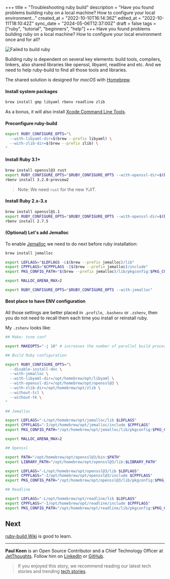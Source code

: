 +++
title = "Troubleshooting ruby build"
description = "Have you found problems building ruby on a local machine? How to configure your local environment..."
created_at = "2022-10-10T16:14:36Z"
edited_at = "2022-10-11T18:10:42Z"
sync_date = "2024-05-06T12:37:00Z"
draft = false
tags = ["ruby", "tutorial", "beginners", "help"]
+++
Have you found problems building ruby on a local machine? How to configure your local environment once and for all?

![Failed to build ruby](https://dev-to-uploads.s3.amazonaws.com/uploads/articles/imhqc87sg8k3h3i5socn.png)

Building ruby is dependent on several key elements: build tools, compilers, linkers, also shared libraries like openssl, libyaml, readline and etc. And we need to help ruby-build to find all those tools and libraries.

The shared solution is designed for _macOS_ with [Homebrew](https://brew.sh/).

#### Install system packages

```bash
brew install gmp libyaml rbenv readline zlib
```

As a bonus, it will also install [Xcode Command Line Tools](https://www.freecodecamp.org/news/install-xcode-command-line-tools/).

#### Preconfigure ruby-build

```bash
export RUBY_CONFIGURE_OPTS="\
  --with-libyaml-dir=$(brew --prefix libyaml) \
  --with-zlib-dir=$(brew --prefix zlib) \
"
```

#### Install Ruby 3.1+

```bash
brew install openssl@3 rust 
export RUBY_CONFIGURE_OPTS="$RUBY_CONFIGURE_OPTS --with-openssl-dir=$(brew --prefix openssl@3)"
rbenv install 3.2.0-preview2
```

> Note: We need `rust` for the new _YJIT_.

#### Install Ruby 2.x-3.x

```bash
brew install openssl@1.1
export RUBY_CONFIGURE_OPTS="$RUBY_CONFIGURE_OPTS --with-openssl-dir=$(brew --prefix openssl@1.1)"
rbenv install 2.7.5
```

#### (Optional) Let's add Jemalloc

To enable [Jemalloc](http://jemalloc.net/) we need to do next before ruby installation:

```bash
brew install jemalloc

export LDFLAGS="$LDFLAGS -L$(brew --prefix jemalloc)/lib"
export CPPFLAGS="$CPPFLAGS -I$(brew --prefix jemalloc)/include"
export PKG_CONFIG_PATH="$(brew --prefix jemalloc)/lib/pkgconfig:$PKG_CONFIG_PATH"

export MALLOC_ARENA_MAX=2

export RUBY_CONFIGURE_OPTS="$RUBY_CONFIGURE_OPTS --with-jemalloc"
```

#### Best place to have ENV configuration


All those settings are better placed in `.profile`, `.bashenv` or `.zshenv`, then you do not need to recall them each time you install or reinstall ruby.

My `.zshenv` looks like:

```bash
## Make: tune conf

export MAKEOPTS="-j 10" # increases the number of parallel build processes

## Build Ruby configuration

export RUBY_CONFIGURE_OPTS="\
  --disable-install-doc \
  --with-jemalloc \
  --with-libyaml-dir=/opt/homebrew/opt/libyaml \
  --with-openssl-dir=/opt/homebrew/opt/openssl@3 \
  --with-zlib-dir=/opt/homebrew/opt/zlib \
  --without-tcl \
  --without-tk \
"

## Jemalloc

export LDFLAGS="-L/opt/homebrew/opt/jemalloc/lib $LDFLAGS"
export CPPFLAGS="-I/opt/homebrew/opt/jemalloc/include $CPPFLAGS"
export PKG_CONFIG_PATH="/opt/homebrew/opt/jemalloc/lib/pkgconfig:$PKG_CONFIG_PATH"

export MALLOC_ARENA_MAX=2

## Openssl

export PATH="/opt/homebrew/opt/openssl@3/bin:$PATH"
export LIBRARY_PATH="/opt/homebrew/opt/openssl@3/lib:$LIBRARY_PATH"

export LDFLAGS="-L/opt/homebrew/opt/openssl@3/lib $LDFLAGS"
export CPPFLAGS="-I/opt/homebrew/opt/openssl@3/include $CPPFLAGS"
export PKG_CONFIG_PATH="/opt/homebrew/opt/openssl@3/lib/pkgconfig:$PKG_CONFIG_PATH"

## Readline

export LDFLAGS="-L/opt/homebrew/opt/readline/lib $LDFLAGS"
export CPPFLAGS="-I/opt/homebrew/opt/readline/include $CPPFLAGS"
export PKG_CONFIG_PATH="/opt/homebrew/opt/readline/lib/pkgconfig:$PKG_CONFIG_PATH"
```

## Next

[ruby-build Wiki](https://github.com/rbenv/ruby-build/wiki) is good to learn.

---

**Paul Keen** is an Open Source Contributor and a Chief Technology Officer at [JetThoughts](https://www.jetthoughts.com). Follow him on [LinkedIn](https://www.linkedin.com/in/paul-keen/) or [GitHub](https://github.com/pftg).
> If you enjoyed this story, we recommend reading our latest tech stories and trending [tech stories](https://jtway.co/trending).
